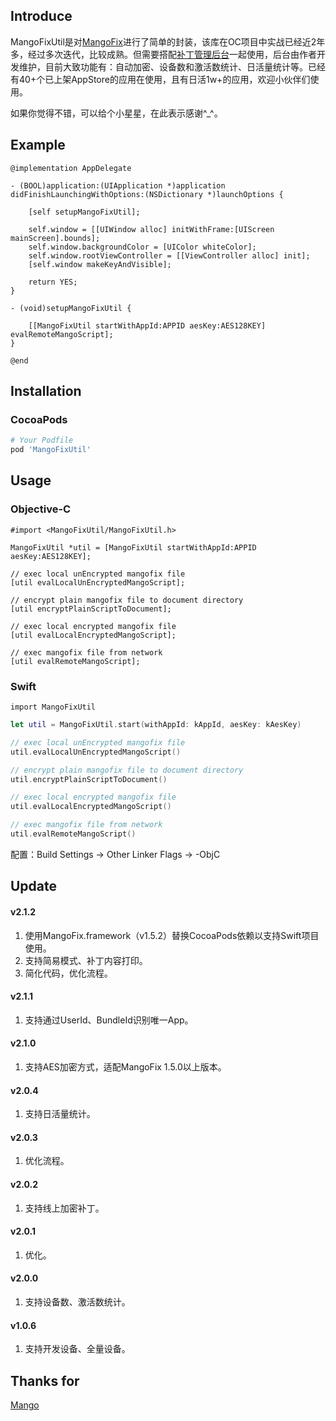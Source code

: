 ## Introduce

MangoFixUtil是对[MangoFix](https://github.com/YPLiang19/Mango)进行了简单的封装，该库在OC项目中实战已经近2年多，经过多次迭代，比较成熟。但需要搭配[补丁管理后台](http://patchhub.top/mangofix/login)一起使用，后台由作者开发维护，目前大致功能有：自动加密、设备数和激活数统计、日活量统计等。已经有40+个已上架AppStore的应用在使用，且有日活1w+的应用，欢迎小伙伴们使用。

如果你觉得不错，可以给个小星星，在此表示感谢^_^。

## Example

```objc
@implementation AppDelegate

- (BOOL)application:(UIApplication *)application didFinishLaunchingWithOptions:(NSDictionary *)launchOptions {
    
    [self setupMangoFixUtil];
    
    self.window = [[UIWindow alloc] initWithFrame:[UIScreen mainScreen].bounds];
    self.window.backgroundColor = [UIColor whiteColor];
    self.window.rootViewController = [[ViewController alloc] init];
    [self.window makeKeyAndVisible];
            
    return YES;
}

- (void)setupMangoFixUtil {
    
    [[MangoFixUtil startWithAppId:APPID aesKey:AES128KEY] evalRemoteMangoScript];
}

@end
```
## Installation

### CocoaPods

```ruby
# Your Podfile
pod 'MangoFixUtil'
```

## Usage

### Objective-C
`#import <MangoFixUtil/MangoFixUtil.h>`

```objc
MangoFixUtil *util = [MangoFixUtil startWithAppId:APPID aesKey:AES128KEY];

// exec local unEncrypted mangofix file
[util evalLocalUnEncryptedMangoScript];

// encrypt plain mangofix file to document directory
[util encryptPlainScriptToDocument];

// exec local encrypted mangofix file
[util evalLocalEncryptedMangoScript];

// exec mangofix file from network
[util evalRemoteMangoScript];

```

### Swift
`import MangoFixUtil`

```swift
let util = MangoFixUtil.start(withAppId: kAppId, aesKey: kAesKey)

// exec local unEncrypted mangofix file
util.evalLocalUnEncryptedMangoScript()

// encrypt plain mangofix file to document directory
util.encryptPlainScriptToDocument()

// exec local encrypted mangofix file
util.evalLocalEncryptedMangoScript()

// exec mangofix file from network
util.evalRemoteMangoScript()

```

配置：Build Settings -> Other Linker Flags -> -ObjC 

## Update

#### v2.1.2
1. 使用MangoFix.framework（v1.5.2）替换CocoaPods依赖以支持Swift项目使用。
2. 支持简易模式、补丁内容打印。
3. 简化代码，优化流程。

#### v2.1.1
1. 支持通过UserId、BundleId识别唯一App。

#### v2.1.0
1. 支持AES加密方式，适配MangoFix 1.5.0以上版本。

#### v2.0.4
1. 支持日活量统计。

#### v2.0.3
1. 优化流程。

#### v2.0.2
1. 支持线上加密补丁。

#### v2.0.1
1. 优化。

#### v2.0.0
1. 支持设备数、激活数统计。

#### v1.0.6
1. 支持开发设备、全量设备。

## Thanks for
[Mango](https://github.com/YPLiang19/Mango)
